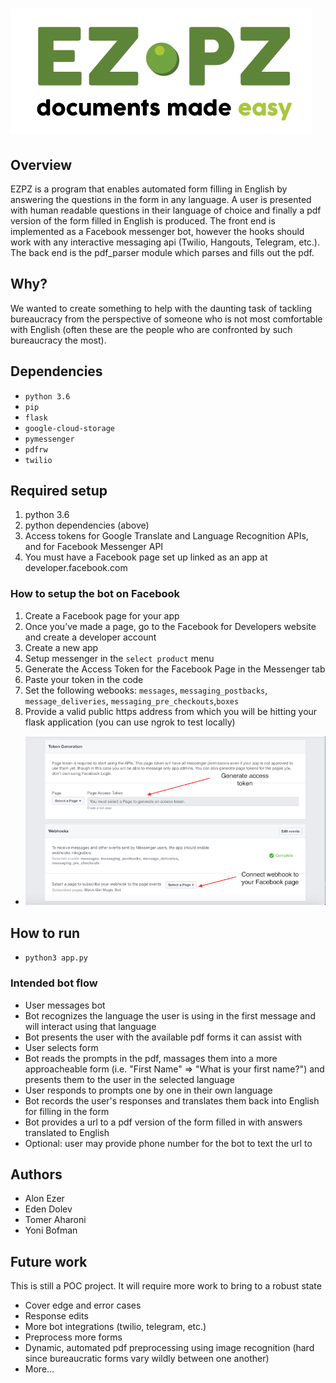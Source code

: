 # ![EZPZ](assets/logo.png)

## Overview
EZPZ is a program that enables automated form filling in English by answering the questions in the form in any language. A user is presented with human readable questions in their language of choice and finally a pdf version of the form filled in English is produced.
The front end is implemented as a Facebook messenger bot, however the hooks should work with any interactive messaging api (Twilio, Hangouts, Telegram, etc.).
The back end is the pdf_parser module which parses and fills out the pdf.

## Why?
We wanted to create something to help with the daunting task of tackling bureaucracy from the perspective of someone who is not most comfortable with English (often these are the people who are confronted by such bureaucracy the most).

## Dependencies
- `python 3.6`
- `pip`
- `flask` 
- `google-cloud-storage`
- `pymessenger` 
- `pdfrw`
- `twilio`

## Required setup
1. python 3.6
2. python dependencies (above)
3. Access tokens for Google Translate and Language Recognition APIs, and for Facebook Messenger API
4. You must have a Facebook page set up linked as an app at developer.facebook.com

### How to setup the bot on Facebook
1. Create a Facebook page for your app
2. Once you’ve made a page, go to the Facebook for Developers website and create a developer account
3. Create a new app
4. Setup messenger in the `select product` menu 
5. Generate the Access Token for the Facebook Page in the Messenger tab
6. Paste your token in the code
7. Set the following webooks: `messages`, `messaging_postbacks`, `message_deliveries`, `messaging_pre_checkouts`,`boxes`
8. Provide a valid public https address from which you will be hitting your flask application (you can use ngrok to test locally)
- ![Facebook How To](assets/facebook_howto.png)

## How to run
- `python3 app.py`

### Intended bot flow
- User messages bot
- Bot recognizes the language the user is using in the first message and will interact using that language
- Bot presents the user with the available pdf forms it can assist with
- User selects form
- Bot reads the prompts in the pdf, massages them into a more approacheable form (i.e. "First Name" => "What is your first name?") and presents them to the user in the selected language
- User responds to prompts one by one in their own language
- Bot records the user's responses and translates them back into English for filling in the form
- Bot provides a url to a pdf version of the form filled in with answers translated to English
- Optional: user may provide phone number for the bot to text the url to

## Authors
- Alon Ezer
- Eden Dolev
- Tomer Aharoni
- Yoni Bofman

## Future work
This is still a POC project. It will require more work to bring to a robust state
- Cover edge and error cases
- Response edits
- More bot integrations (twilio, telegram, etc.)
- Preprocess more forms
- Dynamic, automated pdf preprocessing using image recognition (hard since bureaucratic forms vary wildly between one another)
- More...

